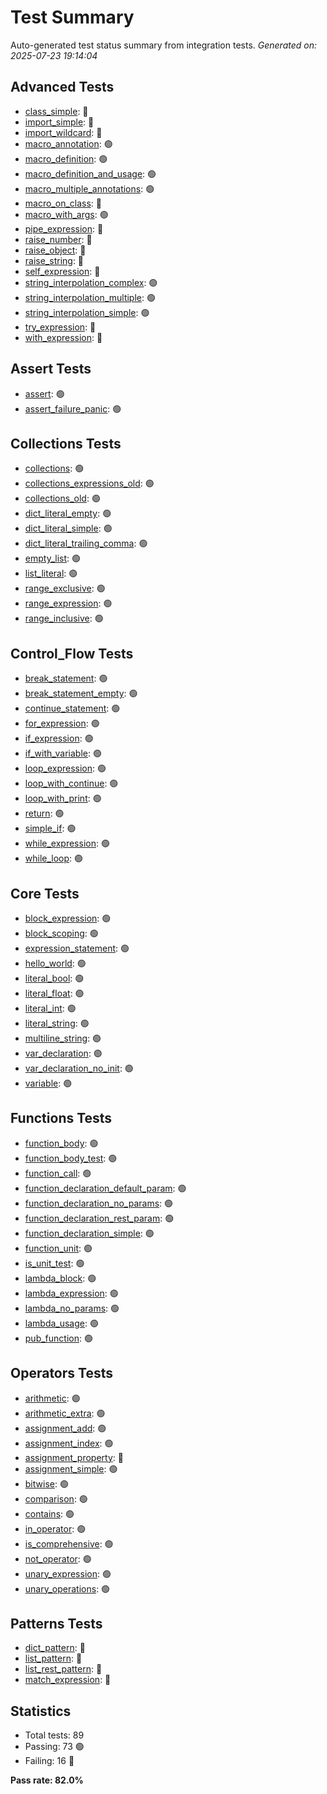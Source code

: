 # Test Summary

Auto-generated test status summary from integration tests.
*Generated on: 2025-07-23 19:14:04*

## Advanced Tests

- [class_simple](tests/integration/advanced/class_simple.md): 🔴
- [import_simple](tests/integration/advanced/import_simple.md): 🔴
- [import_wildcard](tests/integration/advanced/import_wildcard.md): 🔴
- [macro_annotation](tests/integration/advanced/macro_annotation.md): 🟢
- [macro_definition](tests/integration/advanced/macro_definition.md): 🟢
- [macro_definition_and_usage](tests/integration/advanced/macro_definition_and_usage.md): 🟢
- [macro_multiple_annotations](tests/integration/advanced/macro_multiple_annotations.md): 🟢
- [macro_on_class](tests/integration/advanced/macro_on_class.md): 🔴
- [macro_with_args](tests/integration/advanced/macro_with_args.md): 🟢
- [pipe_expression](tests/integration/advanced/pipe_expression.md): 🔴
- [raise_number](tests/integration/advanced/raise_number.md): 🔴
- [raise_object](tests/integration/advanced/raise_object.md): 🔴
- [raise_string](tests/integration/advanced/raise_string.md): 🔴
- [self_expression](tests/integration/advanced/self_expression.md): 🔴
- [string_interpolation_complex](tests/integration/advanced/string_interpolation_complex.md): 🟢
- [string_interpolation_multiple](tests/integration/advanced/string_interpolation_multiple.md): 🟢
- [string_interpolation_simple](tests/integration/advanced/string_interpolation_simple.md): 🟢
- [try_expression](tests/integration/advanced/try_expression.md): 🔴
- [with_expression](tests/integration/advanced/with_expression.md): 🔴

## Assert Tests

- [assert](tests/integration/assert/assert.md): 🟢
- [assert_failure_panic](tests/integration/assert/assert_failure_panic.md): 🟢

## Collections Tests

- [collections](tests/integration/collections/collections.md): 🟢
- [collections_expressions_old](tests/integration/collections/collections_expressions_old.md): 🟢
- [collections_old](tests/integration/collections/collections_old.md): 🟢
- [dict_literal_empty](tests/integration/collections/dict_literal_empty.md): 🟢
- [dict_literal_simple](tests/integration/collections/dict_literal_simple.md): 🟢
- [dict_literal_trailing_comma](tests/integration/collections/dict_literal_trailing_comma.md): 🟢
- [empty_list](tests/integration/collections/empty_list.md): 🟢
- [list_literal](tests/integration/collections/list_literal.md): 🟢
- [range_exclusive](tests/integration/collections/range_exclusive.md): 🟢
- [range_expression](tests/integration/collections/range_expression.md): 🟢
- [range_inclusive](tests/integration/collections/range_inclusive.md): 🟢

## Control_Flow Tests

- [break_statement](tests/integration/control_flow/break_statement.md): 🟢
- [break_statement_empty](tests/integration/control_flow/break_statement_empty.md): 🟢
- [continue_statement](tests/integration/control_flow/continue_statement.md): 🟢
- [for_expression](tests/integration/control_flow/for_expression.md): 🟢
- [if_expression](tests/integration/control_flow/if_expression.md): 🟢
- [if_with_variable](tests/integration/control_flow/if_with_variable.md): 🟢
- [loop_expression](tests/integration/control_flow/loop_expression.md): 🟢
- [loop_with_continue](tests/integration/control_flow/loop_with_continue.md): 🟢
- [loop_with_print](tests/integration/control_flow/loop_with_print.md): 🟢
- [return](tests/integration/control_flow/return.md): 🟢
- [simple_if](tests/integration/control_flow/simple_if.md): 🟢
- [while_expression](tests/integration/control_flow/while_expression.md): 🟢
- [while_loop](tests/integration/control_flow/while_loop.md): 🟢

## Core Tests

- [block_expression](tests/integration/core/block_expression.md): 🟢
- [block_scoping](tests/integration/core/block_scoping.md): 🟢
- [expression_statement](tests/integration/core/expression_statement.md): 🟢
- [hello_world](tests/integration/core/hello_world.md): 🟢
- [literal_bool](tests/integration/core/literal_bool.md): 🟢
- [literal_float](tests/integration/core/literal_float.md): 🟢
- [literal_int](tests/integration/core/literal_int.md): 🟢
- [literal_string](tests/integration/core/literal_string.md): 🟢
- [multiline_string](tests/integration/core/multiline_string.md): 🟢
- [var_declaration](tests/integration/core/var_declaration.md): 🟢
- [var_declaration_no_init](tests/integration/core/var_declaration_no_init.md): 🟢
- [variable](tests/integration/core/variable.md): 🟢

## Functions Tests

- [function_body](tests/integration/functions/function_body.md): 🟢
- [function_body_test](tests/integration/functions/function_body_test.md): 🟢
- [function_call](tests/integration/functions/function_call.md): 🟢
- [function_declaration_default_param](tests/integration/functions/function_declaration_default_param.md): 🟢
- [function_declaration_no_params](tests/integration/functions/function_declaration_no_params.md): 🟢
- [function_declaration_rest_param](tests/integration/functions/function_declaration_rest_param.md): 🟢
- [function_declaration_simple](tests/integration/functions/function_declaration_simple.md): 🟢
- [function_unit](tests/integration/functions/function_unit.md): 🟢
- [is_unit_test](tests/integration/functions/is_unit_test.md): 🟢
- [lambda_block](tests/integration/functions/lambda_block.md): 🟢
- [lambda_expression](tests/integration/functions/lambda_expression.md): 🟢
- [lambda_no_params](tests/integration/functions/lambda_no_params.md): 🟢
- [lambda_usage](tests/integration/functions/lambda_usage.md): 🟢
- [pub_function](tests/integration/functions/pub_function.md): 🟢

## Operators Tests

- [arithmetic](tests/integration/operators/arithmetic.md): 🟢
- [arithmetic_extra](tests/integration/operators/arithmetic_extra.md): 🟢
- [assignment_add](tests/integration/operators/assignment_add.md): 🟢
- [assignment_index](tests/integration/operators/assignment_index.md): 🟢
- [assignment_property](tests/integration/operators/assignment_property.md): 🔴
- [assignment_simple](tests/integration/operators/assignment_simple.md): 🟢
- [bitwise](tests/integration/operators/bitwise.md): 🟢
- [comparison](tests/integration/operators/comparison.md): 🟢
- [contains](tests/integration/operators/contains.md): 🟢
- [in_operator](tests/integration/operators/in_operator.md): 🟢
- [is_comprehensive](tests/integration/operators/is_comprehensive.md): 🟢
- [not_operator](tests/integration/operators/not_operator.md): 🟢
- [unary_expression](tests/integration/operators/unary_expression.md): 🟢
- [unary_operations](tests/integration/operators/unary_operations.md): 🟢

## Patterns Tests

- [dict_pattern](tests/integration/patterns/dict_pattern.md): 🔴
- [list_pattern](tests/integration/patterns/list_pattern.md): 🔴
- [list_rest_pattern](tests/integration/patterns/list_rest_pattern.md): 🔴
- [match_expression](tests/integration/patterns/match_expression.md): 🔴

## Statistics

- Total tests: 89
- Passing: 73 🟢
- Failing: 16 🔴

**Pass rate: 82.0%**